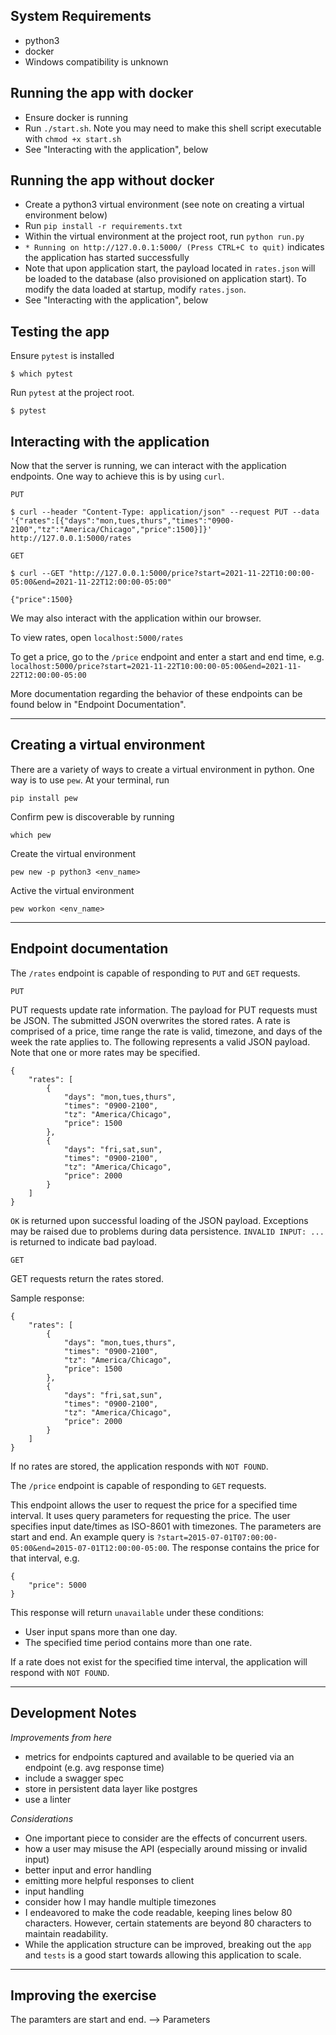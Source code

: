 ## System Requirements
- python3
- docker
- Windows compatibility is unknown

## Running the app with docker
- Ensure docker is running
- Run `./start.sh`. Note you may need to make this shell script executable with `chmod +x start.sh`
- See "Interacting with the application", below

## Running the app without docker
- Create a python3 virtual environment (see note on creating a virtual environment below)
- Run `pip install -r requirements.txt`
- Within the virtual environment at the project root, run `python run.py`
- `* Running on http://127.0.0.1:5000/ (Press CTRL+C to quit)` indicates the application has started successfully
- Note that upon application start, the payload located in `rates.json` will be loaded to the database (also provisioned on application start). To modify the data loaded at startup, modify `rates.json`. 
- See "Interacting with the application", below

## Testing the app
Ensure `pytest` is installed
```
$ which pytest
```
Run `pytest` at the project root.
```
$ pytest
```

## Interacting with the application
Now that the server is running, we can interact with the application endpoints. One way to achieve this is by using `curl`. 

`PUT`
```
$ curl --header "Content-Type: application/json" --request PUT --data '{"rates":[{"days":"mon,tues,thurs","times":"0900-2100","tz":"America/Chicago","price":1500}]}' http://127.0.0.1:5000/rates
```

`GET`
```
$ curl --GET "http://127.0.0.1:5000/price?start=2021-11-22T10:00:00-05:00&end=2021-11-22T12:00:00-05:00"

{"price":1500}
```
We may also interact with the application within our browser. 

To view rates, open `localhost:5000/rates`

To get a price, go to the `/price` endpoint and enter a start and end time, e.g. `localhost:5000/price?start=2021-11-22T10:00:00-05:00&end=2021-11-22T12:00:00-05:00`

More documentation regarding the behavior of these endpoints can be found below in "Endpoint Documentation". 

___
## Creating a virtual environment
There are a variety of ways to create a virtual environment in python. 
One way is to use `pew`. At your terminal, run
``` 
pip install pew
```
Confirm pew is discoverable by running
``` 
which pew
```
Create the virtual environment 
``` 
pew new -p python3 <env_name>
```
Active the virtual environment 
``` 
pew workon <env_name>
```
___

## Endpoint documentation
The `/rates` endpoint is capable of responding to `PUT` and `GET` requests. 

`PUT`

PUT requests update rate information. 
The payload for PUT requests must be JSON. 
The submitted JSON overwrites the stored rates.
A rate is comprised of a price, time range the rate is valid, 
timezone, and days of the week the rate applies to.
The following represents a valid JSON payload. 
Note that one or more rates may be specified. 
```
{
    "rates": [
        {
            "days": "mon,tues,thurs", 
            "times": "0900-2100", 
            "tz": "America/Chicago", 
            "price": 1500
        },
        {
            "days": "fri,sat,sun", 
            "times": "0900-2100", 
            "tz": "America/Chicago", 
            "price": 2000
        }
    ]
}
```

`OK` is returned upon successful loading of the JSON payload. 
Exceptions may be raised due to problems during data persistence. 
`INVALID INPUT: ...` is returned to indicate bad payload. 


`GET`

GET requests return the rates stored. 

Sample response:
```
{
    "rates": [
        {
            "days": "mon,tues,thurs", 
            "times": "0900-2100", 
            "tz": "America/Chicago", 
            "price": 1500
        },
        {
            "days": "fri,sat,sun", 
            "times": "0900-2100", 
            "tz": "America/Chicago", 
            "price": 2000
        }
    ]
}
```
If no rates are stored, the application responds with `NOT FOUND`.


The `/price` endpoint is capable of responding to `GET` requests.

This endpoint allows the user to request the price for a specified time interval.
It uses query parameters for requesting the price.
The user specifies input date/times as ISO-8601 with timezones.
The parameters are start and end.
An example query is `?start=2015-07-01T07:00:00-05:00&end=2015-07-01T12:00:00-05:00`.
The response contains the price for that interval, e.g.
```
{
    "price": 5000
}
```

This response will return `unavailable` under these conditions:

- User input spans more than one day.
- The specified time period contains more than one rate.

If a rate does not exist for the specified time interval,
the application will respond with `NOT FOUND`.
___

## Development Notes

_Improvements from here_
- metrics for endpoints captured and available to be queried via an endpoint (e.g. avg response time)
- include a swagger spec
- store in persistent data layer like postgres
- use a linter

_Considerations_
- One important piece to consider are the effects of concurrent users.
- how a user may misuse the API (especially around missing or invalid input)
- better input and error handling
- emitting more helpful responses to client
- input handling
- consider how I may handle multiple timezones
- I endeavored to make the code readable, keeping lines below 80 characters. However, certain statements are beyond 80 characters to maintain readability.
- While the application structure can be improved, breaking out the `app` and `tests` is a good start towards allowing this application to scale.
___

## Improving the exercise
The paramters are start and end. --> Parameters

